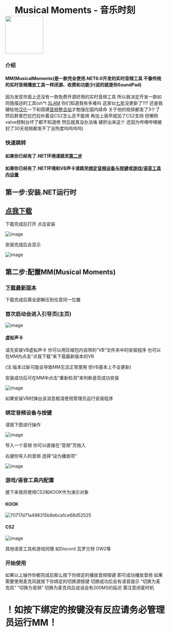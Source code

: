 

<h1 style="display:inline; vertical-align:middle; margin-left: 30px;">Musical Moments - 音乐时刻</h1>
    
<img src="https://github.com/TheD0ubleC/MusicalMoments/assets/143760576/7f630f9e-de47-45d8-a861-112ddf8b015d" width="120" style="vertical-align:middle;">

### 介绍
#### MM(MusicalMoments)是一款完全使用.NET6.0开发的实时音频工具 不像传统的实时音频播放工具一样闭源、收费和功能少(说的就是你SoundPad)

因为发现市面上还没有一款免费开源好用的实时音频工具 所以我决定开发一款如同我描述的工具(sh*t [SLAM](https://slam.flankers.net/) 你们知道我有多难吗 这家伙[七年](https://github.com/SilentSys/SLAM)没更新了?!? 还是我硬给他[汉化](https://www.bilibili.com/video/BV1tK411i7S3)一下和搭建[音频整合站](slam.scmd.cc)才勉强在国内续命 关于他的视频都发了3个了 然后群里巴拉巴拉吵着说CS2怎么还不能用 再加上我早就加了CS2支持 但懒狗valve控制台坏了都不知道修 然后就真没办法咯 硬肝出来这个 还因为哔哩哔哩被封了30天视频都发不了没热度呜呜呜呜)

### 快速跳转

#### 如果你已经有了.NET环境请跳至[第二步](https://github.com/TheD0ubleC/MusicalMoments/main/README.md#%E7%AC%AC%E4%BA%8C%E6%AD%A5%E9%85%8D%E7%BD%AEmmmusical-moments)
#### 如果你已经有了.NET环境和VB声卡请跳至[绑定音频设备与按键](https://github.com/TheD0ubleC/MusicalMoments/main/README.md#%E7%BB%91%E5%AE%9A%E9%9F%B3%E9%A2%91%E8%AE%BE%E5%A4%87%E4%B8%8E%E6%8C%89%E9%94%AE)或[游戏/语音工具内设置](https://github.com/TheD0ubleC/MusicalMoments/main/README.md#%E6%B8%B8%E6%88%8F%E8%AF%AD%E9%9F%B3%E5%B7%A5%E5%85%B7%E5%86%85%E9%85%8D%E7%BD%AE)
## 第一步:安装.NET运行时</h2>
## [点我下载](https://download.visualstudio.microsoft.com/download/pr/e030e884-446c-4530-b37b-9cda7ee93e4a/403c115daa64ad3fcf6d8a8b170f86b8/dotnet-sdk-6.0.127-win-x64.exe) 
下载完成后打开 点击安装

![image](https://github.com/TheD0ubleC/MusicalMoments/assets/143760576/667f76a7-776b-4e09-afab-e72aada0c4c0)

安装完成后会显示

![image](https://github.com/TheD0ubleC/MusicalMoments/assets/143760576/78943de2-2812-48b5-98a7-42dba6ea5c38)
## 第二步:配置MM(Musical Moments)</h2>
### [下载最新版本](https://github.com/TheD0ubleC/MusicalMoments/releases/tag/Release)
下载完成后需全部解压到任意同一位置

 ### 首次启动会进入引导页(主页)

![image](https://github.com/TheD0ubleC/MusicalMoments/assets/143760576/402b2b7e-7a79-49e9-bfe9-9171cd731be4)

#### 虚拟声卡
请先安装VB虚拟声卡 你可以用压缩包内自带的“VB”文件夹中的安装程序 也可以在MM内点击“点我下载”来下载最新版本的VB

(注:版本过新可能会导致MM无法正常使用 但VB基本上不会更新)

安装成功后可在MM中点击“重新检测”来判断是否成功安装

![image](https://github.com/TheD0ubleC/MusicalMoments/assets/143760576/abd85c55-806b-4db4-af9c-78a6315adbe9)

如果安装VB时弹出该消息框请使用管理员运行安装程序

### 绑定音频设备与按键

请按下图进行操作

![image](https://github.com/TheD0ubleC/MusicalMoments/assets/143760576/c8a90cd7-9604-4f67-b16a-6fe8e0220298)

导入一个音频 你可以直接在“音频”页拖入

右键你导入的音频 选择“设为播放项” 

![image](https://github.com/TheD0ubleC/MusicalMoments/assets/143760576/38277b5e-34dd-4a24-b15d-604802b6f70e)

### 游戏/语音工具内配置

接下来我将使用CS2和KOOK作为演示对象

#### KOOK

![70717d71a498315b8ebca1ce68d52525](https://github.com/TheD0ubleC/MusicalMoments/assets/143760576/f447ef78-7a27-46f2-92f9-7a152d01f4ea)

#### CS2

![image](https://github.com/TheD0ubleC/MusicalMoments/assets/143760576/461615f4-e0b6-4147-b3f2-f205200c4d60)

其他语音工具和游戏同理 如Discord 瓦罗兰特 OW2等

### 开始使用

如果以上操作你都完成后那么按下你绑定的播放音频按键 即可成功播放音频 如果需要使用麦克风就按下你绑定的切换源按键 切换成功后会有语音提示 “切换为麦克风” “切换为音频” 切换为麦克风后说话会有200MS的延迟 需注意闭麦时机 

# ！如按下绑定的按键没有反应请务必管理员运行MM！
